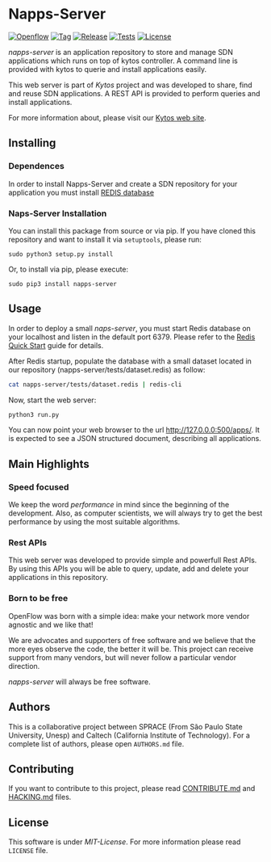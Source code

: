 # Napps-Server

[![Openflow][of-icon]][of-url]
[![Tag][tag-icon]][tag-url]
[![Release][release-icon]][release-url]
[![Tests][tests-icon]][tests-url]
[![License][license-icon]][license-url]

*napps-server* is an application repository to store and manage SDN applications 
which runs on top of kytos controller. A command line is provided with kytos
to querie and install applications easily. 

This web server is part of *Kytos* project and was developed to share, find and
reuse SDN applications. A REST API is provided to perform queries and install
applications.

For more information about, please visit our [Kytos web site][kytos-url].

## Installing

### Dependences

In order to install Napps-Server and create a SDN repository for your application
you must install [REDIS database][redis-install-url] 

### Naps-Server Installation

You can install this package from source or via pip. If you have cloned this
repository and want to install it via `setuptools`, please run:

```shell
sudo python3 setup.py install
```

Or, to install via pip, please execute:

```shell
sudo pip3 install napps-server
```

## Usage

In order to deploy a small *naps-server*, you must start Redis database on
your localhost and listen in the default port 6379. Please refer to the
[Redis Quick Start][redis-install-url] guide for details.

After Redis startup, populate the database with a small dataset located
in our repository (napps-server/tests/dataset.redis) as follow:
```bash
cat napps-server/tests/dataset.redis | redis-cli
````
Now, start the web server:
```bash
python3 run.py
````
You can now point your web browser to the url http://127.0.0.0:500/apps/. It 
is expected to see a JSON structured document, describing all applications.

## Main Highlights

### Speed focused

We keep the word *performance* in mind since the beginning of the development.
Also, as computer scientists, we will always try to get the best performance by
using the most suitable algorithms.

### Rest APIs

This web server was developed to provide simple and powerfull Rest APIs. By using
this APIs you will be able to query, update, add and delete your applications
in this repository. 

### Born to be free

OpenFlow was born with a simple idea: make your network more vendor agnostic
and we like that!

We are advocates and supporters of free software and we believe that the more
eyes observe the code, the better it will be. This project can receive support
from many vendors, but will never follow a particular vendor direction.

*napps-server* will always be free software.

## Authors

This is a collaborative project between SPRACE (From São Paulo State University,
Unesp) and Caltech (California Institute of Technology). For a complete list of
authors, please open `AUTHORS.md` file.

## Contributing

If you want to contribute to this project, please read
[CONTRIBUTE.md](CONTRIBUTE.md) and [HACKING.md](HACKING.md) files.

## License

This software is under _MIT-License_. For more information please read `LICENSE`
file.

[api-reference-url]: http://docs.kytos.io/python-openflow/api-reference/
[kytos-url]: http://kytos.io/
[redis-install-url]: http://redis.io/topics/quickstart
[of-icon]: https://img.shields.io/badge/Openflow-1.0.0-brightgreen.svg
[of-url]: https://www.opennetworking.org/images/stories/downloads/sdn-resources/onf-specifications/openflow/openflow-spec-v1.0.0.pdf
[tag-icon]: https://img.shields.io/github/tag/kytos/python-openflow.svg
[tag-url]: https://github.com/kytos/python-openflow/tags
[release-icon]: https://img.shields.io/github/release/kytos/python-openvpn.svg
[release-url]: https://github.com/kytos/python-openflow/releases
[tests-icon]: http://kytos.io/imgs/tests-status.svg
[tests-url]: https://github.com/kytos/python-openflow
[license-icon]: https://img.shields.io/github/license/kytos/python-openflow.svg
[license-url]: https://github.com/kytos/python-openflow/blob/master/LICENSE
